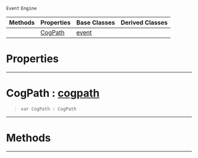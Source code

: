  `Event` `Engine`



|Methods|Properties|Base Classes|Derived Classes|
|---|---|---|---|
| |[ CogPath](https://github.com/ArendDanielek/ZeroDocsTest/blob/master/code_reference/class_reference/cogpathevent.markdown#cogpath-zero-engine-docu)|[event](https://github.com/ArendDanielek/ZeroDocsTest/blob/master/code_reference/class_reference/event.markdown)| |


 #  Properties


---  
 #  CogPath : [cogpath](https://github.com/ArendDanielek/ZeroDocsTest/blob/master/code_reference/class_reference/cogpath.markdown)

> 
> ``` lang=cpp, name=Zilch
> var CogPath : CogPath


---  
 #  Methods


---  
 
  
  
  
  
  
  
  

 